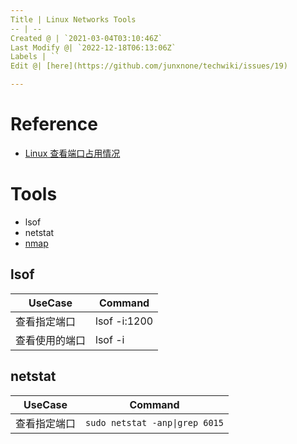 ```yaml
---
Title | Linux Networks Tools
-- | --
Created @ | `2021-03-04T03:10:46Z`
Last Modify @| `2022-12-18T06:13:06Z`
Labels | ``
Edit @| [here](https://github.com/junxnone/techwiki/issues/19)

---
```

# Reference
- [Linux 查看端口占用情况](https://www.runoob.com/w3cnote/linux-check-port-usage.html)

# Tools
- lsof
- netstat
- [nmap](./nmap)

## lsof

UseCase | Command
-- | --
查看指定端口  | lsof -i:1200
查看使用的端口 | lsof -i

##  netstat

UseCase | Command
-- | --
查看指定端口  | `sudo netstat -anp\|grep 6015`



